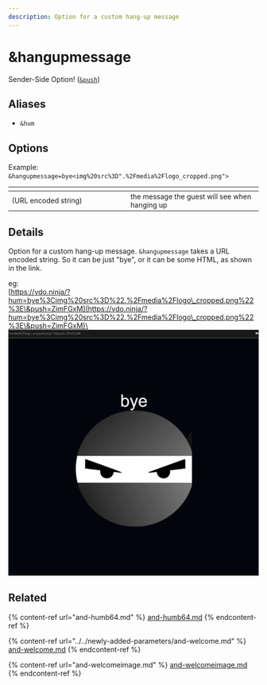 ```yaml
---
description: Option for a custom hang-up message
---
```


# \&hangupmessage

Sender-Side Option! ([`&push`](../../source-settings/push.md))

## Aliases

* `&hum`

## Options

Example: `&hangupmessage=bye<img%20src%3D".%2Fmedia%2Flogo_cropped.png">`

<table><thead><tr><th width="225"></th><th></th></tr></thead><tbody><tr><td>(URL encoded string)</td><td>the message the guest will see when hanging up</td></tr></tbody></table>

## Details

Option for a custom hang-up message. `&hangupmessage` takes a URL encoded string. So it can be just "bye", or it can be some HTML, as shown in the link.

eg:\
[https://vdo.ninja/?hum=bye%3Cimg%20src%3D%22.%2Fmedia%2Flogo\_cropped.png%22%3E\&push=ZimFGxM](https://vdo.ninja/?hum=bye%3Cimg%20src%3D%22.%2Fmedia%2Flogo\_cropped.png%22%3E\&push=ZimFGxM)\
![](<../../.gitbook/assets/image (1) (1) (1) (1) (1) (1) (1) (1) (1) (1) (1) (1) (1) (1) (1) (1) (1).png>)

## Related

{% content-ref url="and-humb64.md" %}
[and-humb64.md](and-humb64.md)
{% endcontent-ref %}

{% content-ref url="../../newly-added-parameters/and-welcome.md" %}
[and-welcome.md](../../newly-added-parameters/and-welcome.md)
{% endcontent-ref %}

{% content-ref url="and-welcomeimage.md" %}
[and-welcomeimage.md](and-welcomeimage.md)
{% endcontent-ref %}
